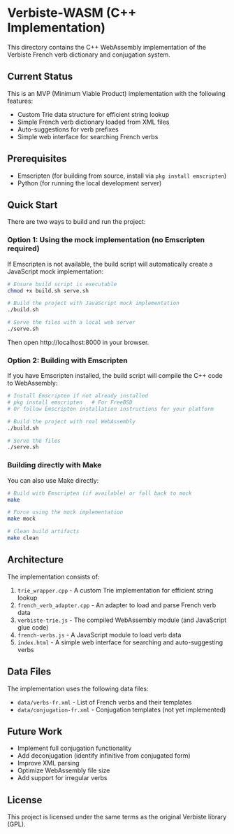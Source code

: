 # Verbiste-WASM (C++ Implementation)

This directory contains the C++ WebAssembly implementation of the Verbiste French verb dictionary and conjugation system.

## Current Status

This is an MVP (Minimum Viable Product) implementation with the following features:
- Custom Trie data structure for efficient string lookup
- Simple French verb dictionary loaded from XML files
- Auto-suggestions for verb prefixes
- Simple web interface for searching French verbs

## Prerequisites

- Emscripten (for building from source, install via `pkg install emscripten`)
- Python (for running the local development server)

## Quick Start

There are two ways to build and run the project:

### Option 1: Using the mock implementation (no Emscripten required)

If Emscripten is not available, the build script will automatically create a JavaScript mock implementation:

```bash
# Ensure build script is executable
chmod +x build.sh serve.sh

# Build the project with JavaScript mock implementation
./build.sh

# Serve the files with a local web server
./serve.sh
```

Then open http://localhost:8000 in your browser.

### Option 2: Building with Emscripten

If you have Emscripten installed, the build script will compile the C++ code to WebAssembly:

```bash
# Install Emscripten if not already installed
# pkg install emscripten   # For FreeBSD
# Or follow Emscripten installation instructions for your platform

# Build the project with real WebAssembly
./build.sh

# Serve the files
./serve.sh
```

### Building directly with Make

You can also use Make directly:

```bash
# Build with Emscripten (if available) or fall back to mock
make

# Force using the mock implementation
make mock

# Clean build artifacts
make clean
```

## Architecture

The implementation consists of:

1. `trie_wrapper.cpp` - A custom Trie implementation for efficient string lookup
2. `french_verb_adapter.cpp` - An adapter to load and parse French verb data
3. `verbiste-trie.js` - The compiled WebAssembly module (and JavaScript glue code)
4. `french-verbs.js` - A JavaScript module to load verb data
5. `index.html` - A simple web interface for searching and auto-suggesting verbs

## Data Files

The implementation uses the following data files:
- `data/verbs-fr.xml` - List of French verbs and their templates
- `data/conjugation-fr.xml` - Conjugation templates (not yet implemented)

## Future Work

- Implement full conjugation functionality
- Add deconjugation (identify infinitive from conjugated form)
- Improve XML parsing
- Optimize WebAssembly file size
- Add support for irregular verbs

## License

This project is licensed under the same terms as the original Verbiste library (GPL).
